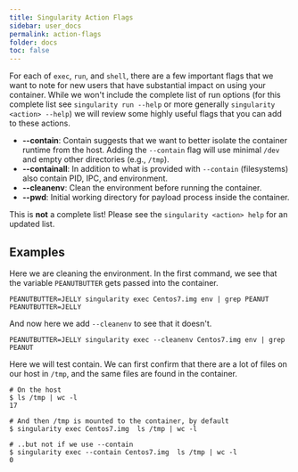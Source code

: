 ```yaml
---
title: Singularity Action Flags
sidebar: user_docs
permalink: action-flags
folder: docs
toc: false
---
```


For each of `exec`, `run`, and `shell`, there are a few important flags that we want to note for new users that have substantial impact on using your container. While we won't include the complete list of run options (for this complete list see `singularity run --help` or more generally `singularity <action> --help`) we will review some highly useful flags that you can add to these actions.

 - **--contain**: Contain suggests that we want to better isolate the container runtime from the host. Adding the `--contain` flag will use minimal `/dev` and empty other directories (e.g., `/tmp`).
 - **--containall**: In addition to what is provided with `--contain` (filesystems) also contain PID, IPC, and environment.
 - **--cleanenv**: Clean the environment before running the container.
 - **--pwd**: Initial working directory for payload process inside the container.

This is **not** a complete list! Please see the `singularity <action> help` for an updated list.


## Examples
Here we are cleaning the environment. In the first command, we see that the variable `PEANUTBUTTER` gets passed into the container.

```
PEANUTBUTTER=JELLY singularity exec Centos7.img env | grep PEANUT
PEANUTBUTTER=JELLY
```

And now here we add `--cleanenv` to see that it doesn't.


```
PEANUTBUTTER=JELLY singularity exec --cleanenv Centos7.img env | grep PEANUT
```

Here we will test contain. We can first confirm that there are a lot of files on our host in `/tmp`, and the same files are found in the container.

```
# On the host
$ ls /tmp | wc -l
17

# And then /tmp is mounted to the container, by default
$ singularity exec Centos7.img  ls /tmp | wc -l

# ..but not if we use --contain
$ singularity exec --contain Centos7.img  ls /tmp | wc -l
0
```
